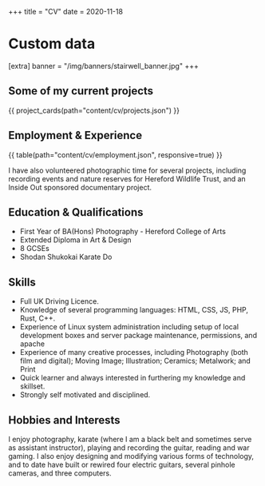 +++
title = "CV"
date = 2020-11-18

# Custom data
[extra]
banner = "/img/banners/stairwell_banner.jpg"
+++
## Some of my current projects
{{ project_cards(path="content/cv/projects.json") }}

## Employment & Experience
{{ table(path="content/cv/employment.json", responsive=true) }}

I have also volunteered photographic time for several projects, including recording events and nature reserves for Hereford Wildlife Trust, and an Inside Out sponsored documentary project.

## Education & Qualifications
- First Year of BA(Hons) Photography - Hereford College of Arts
- Extended Diploma in Art & Design
- 8 GCSEs
- Shodan Shukokai Karate Do

## Skills
- Full UK Driving Licence.
- Knowledge of several programming languages: HTML, CSS, JS, PHP, Rust, C++.
- Experience of Linux system administration including setup of local development boxes and server package maintenance, permissions, and apache
- Experience of many creative processes, including Photography (both film and digital); Moving Image; Illustration; Ceramics; Metalwork; and Print
- Quick learner and always interested in furthering my knowledge and skillset.
- Strongly self motivated and disciplined.

## Hobbies and Interests
<div class="text-block">

I enjoy photography, karate (where I am a black belt and sometimes serve as assistant instructor), playing and recording the guitar, reading and war gaming. I also enjoy designing and modifying various forms of technology, and to date have built or rewired four electric guitars, several pinhole cameras, and three computers.

</div>